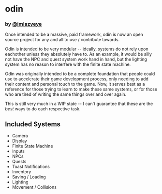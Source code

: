 # odin
### by [@imlazyeye](https://twitter.com/imlazyeye)

Once intended to be a massive, paid framework, odin is now an open source project for any and all to use / contribute towards. 

Odin is intended to be very modular -- ideally, systems do not rely upon eachother unless they absolutely have to. As an example, it would be silly not have the NPC and quest system work hand in hand, but the lighting system has no reason to interfere with the finite state machine. 

Odin was originally intended to be a complete foundation that people could use to accelerate their game development process, only needing to add their content and personal touch to the game. Now, it serves best as a reference for those trying to learn to make these same systems, or for those who are tired of writing the same things over and over again.

This is still very much in a WIP state -- I can't guarantee that these are the *best* ways to do each respective task. 


## Included Systems

* Camera
* Display
* Finite State Machine
* Inputs
* NPCs
* Quests
* Toast Notifications
* Inventory
* Saving / Loading
* Lighting
* Movement / Collisions

